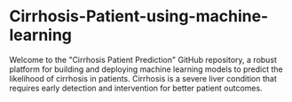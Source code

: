 # Cirrhosis-Patient-using-machine-learning
Welcome to the "Cirrhosis Patient Prediction" GitHub repository, a robust platform for building and deploying machine learning models to predict the likelihood of cirrhosis in patients. Cirrhosis is a severe liver condition that requires early detection and intervention for better patient outcomes.

